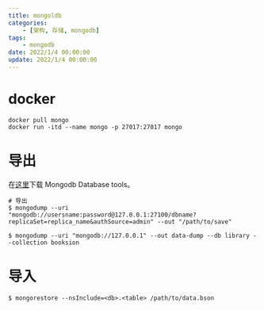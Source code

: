 ```yaml
---
title: mongoldb
categories: 
	- [架构, 存储, mongodb]
tags:
	- mongodb
date: 2022/1/4 00:00:00
update: 2022/1/4 00:00:00
---
```


# docker

```shell
docker pull mongo
docker run -itd --name mongo -p 27017:27017 mongo
```

# 导出

在[这里](https://www.mongodb.com/try/download/database-tools)下载 Mongodb Database tools。

```shell
# 导出
$ mongodump --uri "mongodb://usersname:password@127.0.0.1:27100/dbname?replicaSet=replica_name&authSource=admin" --out "/path/to/save"

$ mongodump --uri "mongodb://127.0.0.1" --out data-dump --db library --collection booksion
```

# 导入

```shell
$ mongorestore --nsInclude=<db>.<table> /path/to/data.bson
```



